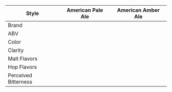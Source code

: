 Style | American Pale Ale | American Amber Ale
--|--|--
Brand |  | 
ABV | | 
Color | | 
Clarity | | 
Malt Flavors | | 
Hop Flavors | | 
Perceived Bitterness | |
